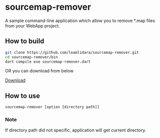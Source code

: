 # sourcemap-remover

A sample command-line application which allow you to remove \*.map files from your WebApp project.

## How to build

```bash
git clone https://github.com/leamlidara/sourcemap-remover.git
cd sourcemap-remover/bin
dart compile exe sourcemap-remover.dart
```

OR you can download from below

[Download](https://github.com/leamlidara/sourcemap-remover/releases/)

## How to use

```bash
sourcemap-remover [option [directory path]]
```

### Note

If directory path did not specific, application will get current directory.
